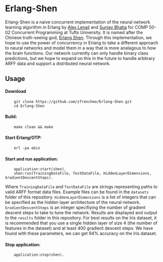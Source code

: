 ﻿# Erlang-Shen

Erlang-Shen is a naive concurrent implementation of the neural network learning algorithm in Erlang by [Alex Lenail](https://github.com/zfrenchee) and [Sunjay Bhatia](https://github.com/sunjayBhatia) for COMP 50-02 Concurrent Programming at Tufts University. It is named after the Chinese truth-seeing god, [Erlang Shen](https://en.wikipedia.org/wiki/Erlang_Shen). Through this implementation, we hope to use the power of concurrency in Erlang to take a different approach to neural networks and model them in a way that is more analagous to how the brain functions. Our network currently can only handle binary class predictions, but we hope to expand on this in the future to handle arbitrary ARFF data and support a distributed neural network.


## Usage

#### Download
        git clone https://github.com/zfrenchee/Erlang-Shen.git
        cd Erlang-Shen

#### Build:
        make clean && make

#### Start Erlang/OTP:
        erl -pa ebin

#### Start and run application:
        application:start(shen).
        shen:run(TrainingDataFile, TestDataFile, HiddenLayerDimensions, GradientDescentSteps).
Where `TrainingDataFile` and `TestDataFile` are strings representing paths to valid ARFF format data files. Example files can be found in the `datasets` folder of this repository. `HiddenLayerDimensions` is a list of integers that can be specified as the hidden layer architecture of the neural network. `GradientDescentSteps` is an integer specifiying the number of gradient descent steps to take to tune the network. Results are displayed and output to the `results` folder in this repository. For best results on the Iris dataset, it is recommended that you use a single hidden layer of size 4 (the number of features in the dataset) and at least 400 gradient descent steps. We have found with these parameters, we can get 94% accuracy on the Iris dataset.

#### Stop application:
        application:stop(shen).
